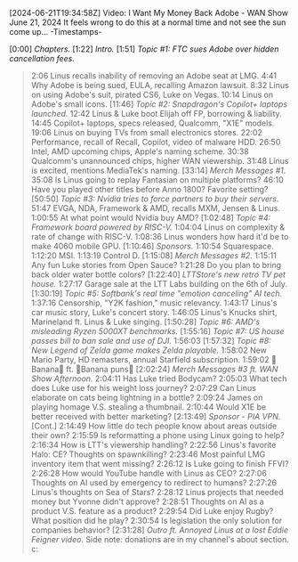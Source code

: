 [2024-06-21T19:34:58Z] Video: I Want My Money Back Adobe - WAN Show June 21, 2024 
It feels wrong to do this at a normal time and not see the sun come up...
-Timestamps-

[0:00] *Chapters.*
[1:22] *Intro.*
[1:51] *Topic #1: FTC sues Adobe over hidden cancellation fees.*
   > 2:06 Linus recalls inability of removing an Adobe seat at LMG.
   > 4:41 Why Adobe is being sued, EULA, recalling Amazon lawsuit.
   > 8:32 Linus on using Adobe's suit, pirated CS6, Luke on Vegas.
   > 10:14 Linus on Adobe's small icons.
[11:46] *Topic #2: Snapdragon's Copilot+ laptops launched.*
   > 12:42 Linus & Luke boot Elijah off FP, borrowing & liability.
   > 14:45 Copilot+ laptops, specs released, Qualcomm, "X1E" models.
   > 19:06 Linus on buying TVs from small electronics stores.
   > 22:02 Performance, recall of Recall, Copilot, video of malware HDD.
   > 26:50 Intel, AMD upcoming chips, Apple's naming scheme.
   > 30:38 Qualcomm's unannounced chips, higher WAN viewership.
   > 31:48 Linus is excited, mentions MediaTek's naming.
[33:14] *Merch Messages #1.*
   > 35:08 Is Linus going to replay Fantasian on multiple platforms?
   > 46:10 Have you played other titles before Anno 1800? Favorite setting?
[50:50] *Topic #3: Nvidia tries to force partners to buy their servers.*
   > 51:47 EVGA, NDA, Framework & AMD, recalls MXM, Jensen & Linus.
   > 1:00:55 At what point would Nvidia buy AMD?
[1:02:48] *Topic #4: Framework board powered by RISC-V.*
   > 1:04:04 Linus on complexity & rate of change with RISC-V.
   > 1:08:36 Linus wonders how hard it'd be to make 4060 mobile GPU.
[1:10:46] *Sponsors.*
   > 1:10:54 Squarespace.
   > 1:12:20 MSI.
   > 1:13:19 Control D.
[1:15:08] *Merch Messages #2.*
   > 1:15:11 Any fun Luke stories from Open Sauce?
   > 1:21:28 Do you plan to bring back older water bottle colors?
[1:22:40] *LTTStore's new retro TV pet house.*
   > 1:27:17 Garage sale at the LTT Labs building on the 6th of July.
[1:30:19] *Topic #5: Softbank's real time "emotion canceling" AI tech.*
   > 1:37:16 Censorship, "Y2K fashion," music relevancy.
   > 1:43:17 Linus's car music story, Luke's concert story.
   > 1:46:05 Linus's Knucks shirt, Marineland ft. Linus & Luke singing.
[1:50:28] *Topic #6: AMD's misleading Ryzen 5000XT benchmarks.*
[1:55:16] *Topic #7: US house passes bill to ban sale and use of DJI.*
   > 1:56:03 
[1:57:32] *Topic #8: New Legend of Zelda game makes Zelda playable.*
   > 1:58:02 New Mario Party, HD remasters, annual Starfield subscription.
   > 1:59:02 🍌Banana🍌 ft. 🍌Banana puns🍌
[2:02:24] *Merch Messages #3 ft. WAN Show Afternoon.*
   > 2:04:11 Has Luke tried Bodycam?
   > 2:05:03 What tech does Luke use for his weight loss journey?
   > 2:07:29 Can Linus elaborate on cats being lightning in a bottle?
   > 2:09:24 James on playing homage V.S. stealing a thumbnail.
   > 2:10:44 Would X1E be better received with better marketing?
[2:13:49] *Sponsor - PIA VPN.*
[Cont.]
   > 2:14:49 How little do tech people know about areas outside their own?
   > 2:15:59 Is reformatting a phone using Linux going to help?
   > 2:16:34 How is LTT's viewership handling?
   > 2:22:56 Linus's favorite Halo: CE? Thoughts on spawnkilling?
   > 2:23:46 Most painful LMG inventory item that went missing?
   > 2:26:12 Is Luke going to finish FFVI?
   > 2:26:28 How would YouTube handle with Linus as CEO?
   > 2:27:06 Thoughts on AI used by emergency to redirect to humans?
   > 2:27:26 Linus's thoughts on Sea of Stars?
   > 2:28:12 Linus projects that needed money but Yvonne didn't approve?
   > 2:28:51 Thoughts on AI as a product V.S. feature as a product?
   > 2:29:54 Did Luke enjoy Rugby? What position did he play?
   > 2:30:54 Is legislation the only solution for companies behavior?
[2:31:28] *Outro ft. Annoyed Linus at a lost Eddie Feigner video.*
Side note: donations are in my channel's about section. c:

